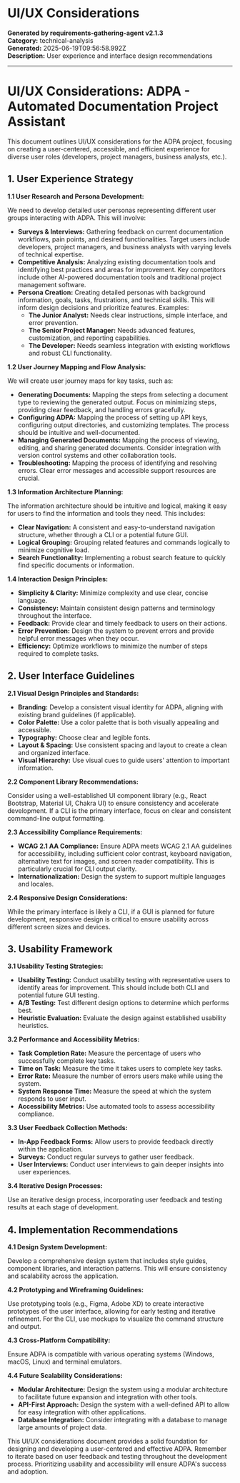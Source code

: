 # UI/UX Considerations

**Generated by requirements-gathering-agent v2.1.3**  
**Category:** technical-analysis  
**Generated:** 2025-06-19T09:56:58.992Z  
**Description:** User experience and interface design recommendations

---

# UI/UX Considerations: ADPA - Automated Documentation Project Assistant

This document outlines UI/UX considerations for the ADPA project, focusing on creating a user-centered, accessible, and efficient experience for diverse user roles (developers, project managers, business analysts, etc.).


## 1. User Experience Strategy

**1.1 User Research and Persona Development:**

We need to develop detailed user personas representing different user groups interacting with ADPA.  This will involve:

* **Surveys & Interviews:**  Gathering feedback on current documentation workflows, pain points, and desired functionalities. Target users include developers, project managers, and business analysts with varying levels of technical expertise.
* **Competitive Analysis:**  Analyzing existing documentation tools and identifying best practices and areas for improvement.  Key competitors include other AI-powered documentation tools and traditional project management software.
* **Persona Creation:**  Creating detailed personas with background information, goals, tasks, frustrations, and technical skills.  This will inform design decisions and prioritize features.  Examples:
    * **The Junior Analyst:** Needs clear instructions, simple interface, and error prevention.
    * **The Senior Project Manager:** Needs advanced features, customization, and reporting capabilities.
    * **The Developer:** Needs seamless integration with existing workflows and robust CLI functionality.


**1.2 User Journey Mapping and Flow Analysis:**

We will create user journey maps for key tasks, such as:

* **Generating Documents:**  Mapping the steps from selecting a document type to reviewing the generated output.  Focus on minimizing steps, providing clear feedback, and handling errors gracefully.
* **Configuring ADPA:**  Mapping the process of setting up API keys, configuring output directories, and customizing templates.  The process should be intuitive and well-documented.
* **Managing Generated Documents:**  Mapping the process of viewing, editing, and sharing generated documents.  Consider integration with version control systems and other collaboration tools.
* **Troubleshooting:**  Mapping the process of identifying and resolving errors.  Clear error messages and accessible support resources are crucial.


**1.3 Information Architecture Planning:**

The information architecture should be intuitive and logical, making it easy for users to find the information and tools they need.  This includes:

* **Clear Navigation:**  A consistent and easy-to-understand navigation structure, whether through a CLI or a potential future GUI.
* **Logical Grouping:**  Grouping related features and commands logically to minimize cognitive load.
* **Search Functionality:**  Implementing a robust search feature to quickly find specific documents or information.


**1.4 Interaction Design Principles:**

* **Simplicity & Clarity:**  Minimize complexity and use clear, concise language.
* **Consistency:**  Maintain consistent design patterns and terminology throughout the interface.
* **Feedback:**  Provide clear and timely feedback to users on their actions.
* **Error Prevention:**  Design the system to prevent errors and provide helpful error messages when they occur.
* **Efficiency:**  Optimize workflows to minimize the number of steps required to complete tasks.


## 2. User Interface Guidelines

**2.1 Visual Design Principles and Standards:**

* **Branding:**  Develop a consistent visual identity for ADPA, aligning with existing brand guidelines (if applicable).
* **Color Palette:**  Use a color palette that is both visually appealing and accessible.
* **Typography:**  Choose clear and legible fonts.
* **Layout & Spacing:**  Use consistent spacing and layout to create a clean and organized interface.
* **Visual Hierarchy:**  Use visual cues to guide users' attention to important information.


**2.2 Component Library Recommendations:**

Consider using a well-established UI component library (e.g., React Bootstrap, Material UI, Chakra UI) to ensure consistency and accelerate development.  If a CLI is the primary interface, focus on clear and consistent command-line output formatting.


**2.3 Accessibility Compliance Requirements:**

* **WCAG 2.1 AA Compliance:**  Ensure ADPA meets WCAG 2.1 AA guidelines for accessibility, including sufficient color contrast, keyboard navigation, alternative text for images, and screen reader compatibility.  This is particularly crucial for CLI output clarity.
* **Internationalization:**  Design the system to support multiple languages and locales.


**2.4 Responsive Design Considerations:**

While the primary interface is likely a CLI, if a GUI is planned for future development, responsive design is critical to ensure usability across different screen sizes and devices.


## 3. Usability Framework

**3.1 Usability Testing Strategies:**

* **Usability Testing:** Conduct usability testing with representative users to identify areas for improvement.  This should include both CLI and potential future GUI testing.
* **A/B Testing:**  Test different design options to determine which performs best.
* **Heuristic Evaluation:**  Evaluate the design against established usability heuristics.


**3.2 Performance and Accessibility Metrics:**

* **Task Completion Rate:**  Measure the percentage of users who successfully complete key tasks.
* **Time on Task:**  Measure the time it takes users to complete key tasks.
* **Error Rate:**  Measure the number of errors users make while using the system.
* **System Response Time:**  Measure the speed at which the system responds to user input.
* **Accessibility Metrics:**  Use automated tools to assess accessibility compliance.


**3.3 User Feedback Collection Methods:**

* **In-App Feedback Forms:**  Allow users to provide feedback directly within the application.
* **Surveys:**  Conduct regular surveys to gather user feedback.
* **User Interviews:**  Conduct user interviews to gain deeper insights into user experiences.


**3.4 Iterative Design Processes:**

Use an iterative design process, incorporating user feedback and testing results at each stage of development.


## 4. Implementation Recommendations

**4.1 Design System Development:**

Develop a comprehensive design system that includes style guides, component libraries, and interaction patterns. This will ensure consistency and scalability across the application.


**4.2 Prototyping and Wireframing Guidelines:**

Use prototyping tools (e.g., Figma, Adobe XD) to create interactive prototypes of the user interface, allowing for early testing and iterative refinement.  For the CLI, use mockups to visualize the command structure and output.


**4.3 Cross-Platform Compatibility:**

Ensure ADPA is compatible with various operating systems (Windows, macOS, Linux) and terminal emulators.


**4.4 Future Scalability Considerations:**

* **Modular Architecture:**  Design the system using a modular architecture to facilitate future expansion and integration with other tools.
* **API-First Approach:**  Design the system with a well-defined API to allow for easy integration with other applications.
* **Database Integration:**  Consider integrating with a database to manage large amounts of project data.


This UI/UX considerations document provides a solid foundation for designing and developing a user-centered and effective ADPA.  Remember to iterate based on user feedback and testing throughout the development process.  Prioritizing usability and accessibility will ensure ADPA's success and adoption.
